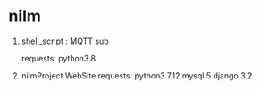 
   # nilm
   
1. shell_script : MQTT sub


   requests: 
   python3.8

2. nilmProject WebSite
   requests: 
   python3.7.12
   mysql 5
   django 3.2

